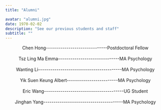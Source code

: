```yaml
---
title: "Alumni"

avatar: "alumni.jpg"
date: 1970-02-02
description: "See our previous students and staff"
subtitle: ""
---
```

<center>Chen Hong------------------------------Postdoctoral Fellow<center><br />

<center>Tsz Ling Ma Emma------------------------------MA Psychology<center><br />

<center>Wanting Li-----------------------------------------MA Psychology<center><br />

<center>Yik Suen Keung Albert-------------------------MA Psychology<center><br />

<center>Eric Wang---------------------------------------UG Student<center><br />

<center>Jinghan Yang---------------------------------------MA Psychology<center><br />
